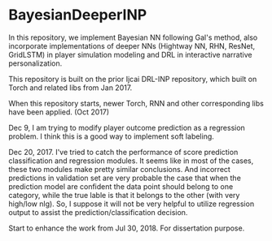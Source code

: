 # BayesianDeeperINP
In this repository, we implement Bayesian NN following Gal's method, also incorporate implementations of deeper NNs (Hightway NN, RHN, ResNet, GridLSTM) in player simulation modeling and DRL in interactive narrative personalization.

This repository is built on the prior Ijcai DRL-INP repository, which built on Torch and related libs from Jan 2017.

When this repository starts, newer Torch, RNN and other corresponding libs have been applied. (Oct 2017)

Dec 9, I am trying to modify player outcome prediction as a regression problem. I think this is a good way to implement soft labeling.

Dec 20, 2017. I've tried to catch the performance of score prediction classification and regression modules. It seems like in most of the cases, these two modules make pretty similar conclusions. And incorrect predictions in validation set are very probable the case that when the prediction model are confident the data point should belong to one category, while the true lable is that it belongs to the other (with very high/low nlg). So, I suppose it will not be very helpful to utilize regression output to assist the prediction/classification decision.

Start to enhance the work from Jul 30, 2018. For dissertation purpose.
